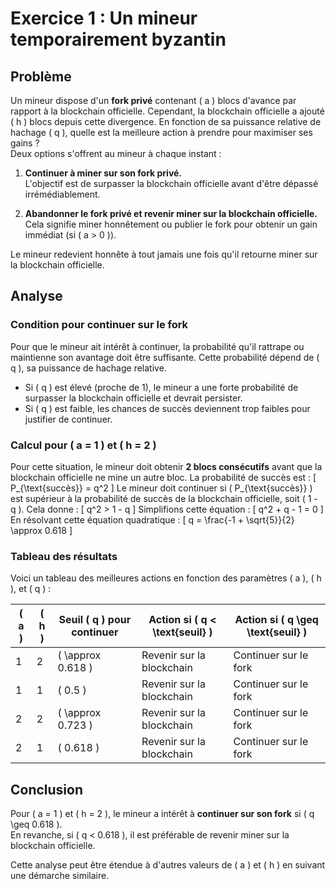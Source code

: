 # Exercice 1 : Un mineur temporairement byzantin

## Problème
Un mineur dispose d'un **fork privé** contenant \( a \) blocs d'avance par rapport à la blockchain officielle. Cependant, la blockchain officielle a ajouté \( h \) blocs depuis cette divergence. En fonction de sa puissance relative de hachage \( q \), quelle est la meilleure action à prendre pour maximiser ses gains ?  
Deux options s'offrent au mineur à chaque instant :

1. **Continuer à miner sur son fork privé.**  
   L'objectif est de surpasser la blockchain officielle avant d'être dépassé irrémédiablement.

2. **Abandonner le fork privé et revenir miner sur la blockchain officielle.**  
   Cela signifie miner honnêtement ou publier le fork pour obtenir un gain immédiat (si \( a > 0 \)).

Le mineur redevient honnête à tout jamais une fois qu'il retourne miner sur la blockchain officielle.

## Analyse

### Condition pour continuer sur le fork
Pour que le mineur ait intérêt à continuer, la probabilité qu'il rattrape ou maintienne son avantage doit être suffisante. Cette probabilité dépend de \( q \), sa puissance de hachage relative.

- Si \( q \) est élevé (proche de 1), le mineur a une forte probabilité de surpasser la blockchain officielle et devrait persister.
- Si \( q \) est faible, les chances de succès deviennent trop faibles pour justifier de continuer.

### Calcul pour \( a = 1 \) et \( h = 2 \)
Pour cette situation, le mineur doit obtenir **2 blocs consécutifs** avant que la blockchain officielle ne mine un autre bloc. La probabilité de succès est :
\[
P_{\text{succès}} = q^2
\]
Le mineur doit continuer si \( P_{\text{succès}} \) est supérieur à la probabilité de succès de la blockchain officielle, soit \( 1 - q \). Cela donne :
\[
q^2 > 1 - q
\]
Simplifions cette équation :
\[
q^2 + q - 1 = 0
\]
En résolvant cette équation quadratique :
\[
q = \frac{-1 + \sqrt{5}}{2} \approx 0.618
\]

### Tableau des résultats
Voici un tableau des meilleures actions en fonction des paramètres \( a \), \( h \), et \( q \) :

| \( a \) | \( h \) | Seuil \( q \) pour continuer | Action si \( q < \text{seuil} \) | Action si \( q \geq \text{seuil} \) |
|--------|---------|------------------------------|----------------------------------|-------------------------------------|
| 1      | 2       | \( \approx 0.618 \)          | Revenir sur la blockchain        | Continuer sur le fork               |
| 1      | 1       | \( 0.5 \)                    | Revenir sur la blockchain        | Continuer sur le fork               |
| 2      | 2       | \( \approx 0.723 \)          | Revenir sur la blockchain        | Continuer sur le fork               |
| 2      | 1       | \( 0.618 \)                  | Revenir sur la blockchain        | Continuer sur le fork               |

## Conclusion
Pour \( a = 1 \) et \( h = 2 \), le mineur a intérêt à **continuer sur son fork** si \( q \geq 0.618 \).  
En revanche, si \( q < 0.618 \), il est préférable de revenir miner sur la blockchain officielle.

Cette analyse peut être étendue à d'autres valeurs de \( a \) et \( h \) en suivant une démarche similaire.
